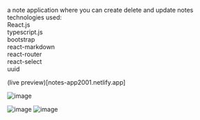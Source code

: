 a note application where you can create delete and update notes <br/>
technologies used: <br/>
React.js <br/>
typescript.js <br/>
bootstrap<br/>
react-markdown<br/>
react-router<br/>
react-select<br/>
uuid<br/>


(live preview)[notes-app2001.netlify.app]

![image](https://user-images.githubusercontent.com/92365477/226994569-3f2e3519-21d0-4870-bd83-d754e001d53c.png)

![image](https://user-images.githubusercontent.com/92365477/226994632-08ac9974-d355-409d-b004-525f405f3a41.png)
![image](https://user-images.githubusercontent.com/92365477/226994714-9543b89b-8080-4b68-9d57-532f1c8d1ed5.png)
